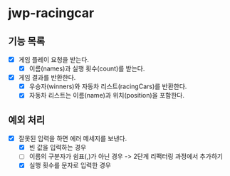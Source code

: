 # jwp-racingcar

## 기능 목록
- [x] 게임 플레이 요청을 받는다.
  - [x] 이름(names)과 실행 횟수(count)를 받는다.
- [x] 게임 결과를 반환한다.
  - [x] 우승자(winners)와 자동차 리스트(racingCars)를 반환한다.
  - [x] 자동차 리스트는 이름(name)과 위치(position)을 포함한다.
  
## 예외 처리
- [x] 잘못된 입력을 하면 에러 메세지를 보낸다.
  - [x] 빈 값을 입력하는 경우
  - [ ] 이름의 구분자가 쉼표(,)가 아닌 경우 -> 2단계 리팩터링 과정에서 추가하기
  - [x] 실행 횟수를 문자로 입력한 경우
